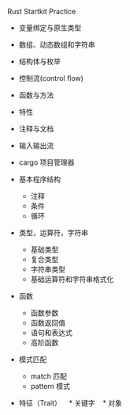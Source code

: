Rust Startkit Practice

* 变量绑定与原生类型
* 数组、动态数组和字符串
* 结构体与枚举
* 控制流(control flow)
* 函数与方法
* 特性
* 注释与文档
* 输入输出流
* cargo 项目管理器
* 基本程序结构
    * 注释
    * 条件
    * 循环
* 类型，运算符，字符串
    * 基础类型
    * 复合类型
    * 字符串类型
    * 基础运算符和字符串格式化
* 函数
    * 函数参数
    * 函数返回值
    * 语句和表达式
    * 高阶函数
* 模式匹配
    * match 匹配
    * pattern 模式

* 特征（Trait）
    *  关键字
    *  对象
